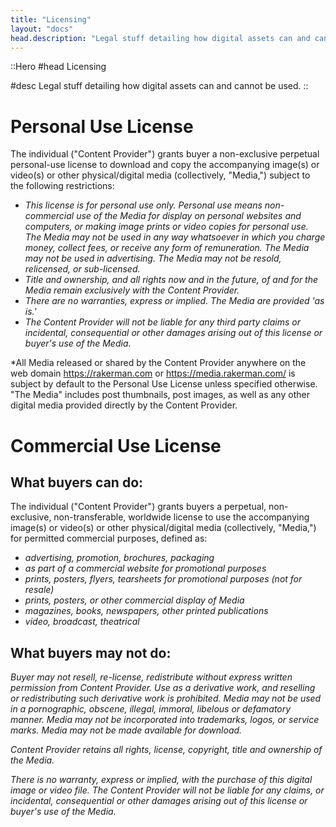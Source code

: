 ```yaml
---
title: "Licensing"
layout: "docs"
head.description: "Legal stuff detailing how digital assets can and cannot be used."
---
```


::Hero
#head
Licensing

#desc
Legal stuff detailing how digital assets can and cannot be used.
::

# Personal Use License

The individual ("Content Provider") grants buyer a non-exclusive perpetual personal-use license to
download and copy the accompanying image(s) or video(s) or other physical/digital media (collectively, "Media,") subject to the following restrictions:

- _This license is for personal use only. Personal use means non-commercial use of the Media for display on personal
  websites and computers, or making image prints or video copies for personal use. The Media may not be used in any way
  whatsoever in which you charge money, collect fees, or receive any form of remuneration. The Media may not be used in
  advertising. The Media may not be resold, relicensed, or sub-licensed._
- _Title and ownership, and all rights now and in the future, of and for the Media remain exclusively with the Content
  Provider._
- _There are no warranties, express or implied. The Media are provided 'as is.'_
- _The Content Provider will not be liable for any third party claims or incidental, consequential or other damages
  arising out of this license or buyer's use of the Media._

\*All Media released or shared by the Content Provider anywhere on the web domain https://rakerman.com
or https://media.rakerman.com/ is subject by default to the Personal Use License unless specified otherwise. "The
Media" includes post thumbnails, post images, as well as any other digital media provided directly by the Content
Provider.

# Commercial Use License

## What buyers can do:

The individual ("Content Provider") grants buyers a perpetual, non-exclusive, non-transferable, worldwide
license to use the accompanying image(s) or video(s) or other physical/digital media (collectively, "Media,") for permitted commercial purposes, defined
as:

- _advertising, promotion, brochures, packaging_
- _as part of a commercial website for promotional purposes_
- _prints, posters, flyers, tearsheets for promotional purposes (not for resale)_
- _prints, posters, or other commercial display of Media_
- _magazines, books, newspapers, other printed publications_
- _video, broadcast, theatrical_

## What buyers may not do:

_Buyer may not resell, re-license, redistribute without express written permission from Content Provider. Use as a
derivative work, and reselling or redistributing such derivative work is prohibited. Media may not be used in a
pornographic, obscene, illegal, immoral, libelous or defamatory manner. Media may not be incorporated into trademarks,
logos, or service marks. Media may not be made available for download._

_Content Provider retains all rights, license, copyright, title and ownership of the Media._

_There is no warranty, express or implied, with the purchase of this digital image or video file. The Content Provider
will not be liable for any claims, or incidental, consequential or other damages arising out of this license or buyer's
use of the Media._